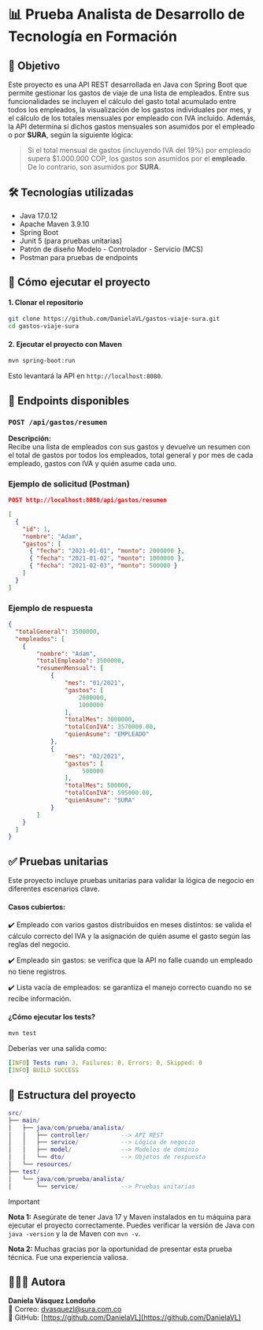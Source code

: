 # 📊 Prueba Analista de Desarrollo de Tecnología en Formación

## 🎯 Objetivo

Este proyecto es una API REST desarrollada en Java con Spring Boot que permite gestionar los gastos de viaje de una lista de empleados. Entre sus funcionalidades se incluyen el cálculo del gasto total acumulado entre todos los empleados, la visualización de los gastos individuales por mes, y el cálculo de los totales mensuales por empleado con IVA incluido. Además, la API determina si dichos gastos mensuales son asumidos por el empleado o por **SURA**, según la siguiente lógica:

> Si el total mensual de gastos (incluyendo IVA del 19%) por empleado supera $1.000.000 COP, los gastos son asumidos por el **empleado**. De lo contrario, son asumidos por **SURA**.

## 🛠️ Tecnologías utilizadas

- Java 17.0.12
- Apache Maven 3.9.10
- Spring Boot
- Junit 5 (para pruebas unitarias)
- Patrón de diseño Modelo - Controlador - Servicio (MCS)
- Postman para pruebas de endpoints

## 🚀 Cómo ejecutar el proyecto

#### 1. Clonar el repositorio

```bash
git clone https://github.com/DanielaVL/gastos-viaje-sura.git
cd gastos-viaje-sura
``` 

#### 2. Ejecutar el proyecto con Maven

```bash
mvn spring-boot:run
```

Esto levantará la API en `http://localhost:8080`.


## 🔌 Endpoints disponibles

### `POST /api/gastos/resumen`

**Descripción:**  
Recibe una lista de empleados con sus gastos y devuelve un resumen con el total de gastos por todos los empleados, total general y por mes de cada empleado, gastos con IVA y quién asume cada uno.


### Ejemplo de solicitud (Postman)

```json
POST http://localhost:8080/api/gastos/resumen

[
  {
    "id": 1,
    "nombre": "Adam",
    "gastos": [
      { "fecha": "2021-01-01", "monto": 2000000 },
      { "fecha": "2021-01-02", "monto": 1000000 },
      { "fecha": "2021-02-03", "monto": 500000 }
    ]
  }
]
```
### Ejemplo de respuesta

```json
{
  "totalGeneral": 3500000,
  "empleados": [
    {
        "nombre": "Adam",
        "totalEmpleado": 3500000,
        "resumenMensual": [
            {
                "mes": "01/2021",
                "gastos": [
                    2000000,
                    1000000
                ],
                "totalMes": 3000000,
                "totalConIVA": 3570000.00,
                "quienAsume": "EMPLEADO"
            },
            {
                "mes": "02/2021",
                "gastos": [
                     500000
                ],
                "totalMes": 500000,
                "totalConIVA": 595000.00,
                "quienAsume": "SURA"
            }
        ]
    }
  ]
}
```

## ✅ Pruebas unitarias
Este proyecto incluye pruebas unitarias para validar la lógica de negocio en diferentes escenarios clave.

#### Casos cubiertos:
✔️ Empleado con varios gastos distribuidos en meses distintos: se valida el cálculo correcto del IVA y la asignación de quién asume el gasto según las reglas del negocio.

✔️ Empleado sin gastos: se verifica que la API no falle cuando un empleado no tiene registros.

✔️ Lista vacía de empleados: se garantiza el manejo correcto cuando no se recibe información.

#### ¿Cómo ejecutar los tests?
```bash
mvn test
```

Deberías ver una salida como:

```yaml
[INFO] Tests run: 3, Failures: 0, Errors: 0, Skipped: 0
[INFO] BUILD SUCCESS
```

## 📁 Estructura del proyecto

```lua
src/
├── main/
│   ├── java/com/prueba/analista/
│   │   ├── controller/         --> API REST
│   │   ├── service/            --> Lógica de negocio
│   │   ├── model/              --> Modelos de dominio
│   │   └── dto/                --> Objetos de respuesta
│   └── resources/              
├── test/
│   └── java/com/prueba/analista/
│       └── service/            --> Pruebas unitarias
```

> [!IMPORTANT]
> **Nota 1:** Asegúrate de tener Java 17 y Maven instalados en tu máquina para ejecutar el proyecto correctamente. Puedes verificar la versión de Java con `java -version` y la de Maven con `mvn -v`.
>
> **Nota 2:** Muchas gracias por la oportunidad de presentar esta prueba técnica. Fue una experiencia valiosa.

## 👩🏽‍💻 Autora

**Daniela Vásquez Londoño**  
📧 Correo: [dvasquezl@sura.com.co](mailto:dvasquezl@sura.com.co)  
🔗 GitHub: [https://github.com/DanielaVL](https://github.com/DanielaVL)
